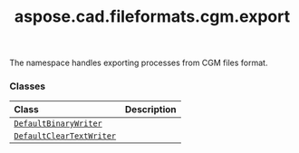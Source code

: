 ﻿---
title: aspose.cad.fileformats.cgm.export
second_title: Aspose.CAD for Python via .NET API References
description: 
type: docs
weight: 10
url: /python-net/aspose.cad.fileformats.cgm.export/
is_root: false
---

The namespace handles exporting processes from CGM files format.

### Classes
| Class | Description |
| :- | :- |
| [`DefaultBinaryWriter`](/cad/python-net/aspose.cad.fileformats.cgm.export/defaultbinarywriter) |  |
| [`DefaultClearTextWriter`](/cad/python-net/aspose.cad.fileformats.cgm.export/defaultcleartextwriter) |  |


